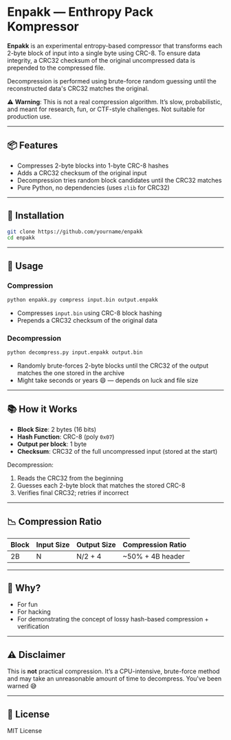 # Enpakk — Enthropy Pack Kompressor

**Enpakk** is an experimental entropy-based compressor that transforms each 2-byte block of input into a single byte using CRC-8. To ensure data integrity, a CRC32 checksum of the original uncompressed data is prepended to the compressed file.

Decompression is performed using brute-force random guessing until the reconstructed data's CRC32 matches the original.

⚠️ **Warning**: This is not a real compression algorithm. It’s slow, probabilistic, and meant for research, fun, or CTF-style challenges. Not suitable for production use.

---

## 📦 Features

- Compresses 2-byte blocks into 1-byte CRC-8 hashes
- Adds a CRC32 checksum of the original input
- Decompression tries random block candidates until the CRC32 matches
- Pure Python, no dependencies (uses `zlib` for CRC32)

---

## 🔧 Installation

```bash
git clone https://github.com/yourname/enpakk
cd enpakk
```

---

## 🚀 Usage

### Compression

```bash
python enpakk.py compress input.bin output.enpakk
```

- Compresses `input.bin` using CRC-8 block hashing
- Prepends a CRC32 checksum of the original data

### Decompression

```bash
python decompress.py input.enpakk output.bin
```

- Randomly brute-forces 2-byte blocks until the CRC32 of the output matches the one stored in the archive
- Might take seconds or years 😄 — depends on luck and file size

---

## 📚 How it Works

- **Block Size**: 2 bytes (16 bits)
- **Hash Function**: CRC-8 (poly `0x07`)
- **Output per block**: 1 byte
- **Checksum**: CRC32 of the full uncompressed input (stored at the start)

Decompression:
1. Reads the CRC32 from the beginning
2. Guesses each 2-byte block that matches the stored CRC-8
3. Verifies final CRC32; retries if incorrect

---

## 📉 Compression Ratio

| Block | Input Size | Output Size | Compression Ratio |
|-------|------------|-------------|--------------------|
| 2B    | N          | N/2 + 4     | ~50% + 4B header   |

---

## 🧪 Why?

- For fun
- For hacking
- For demonstrating the concept of lossy hash-based compression + verification

---

## ⚠️ Disclaimer

This is **not** practical compression. It’s a CPU-intensive, brute-force method and may take an unreasonable amount of time to decompress. You've been warned 😅

---

## 📜 License

MIT License
